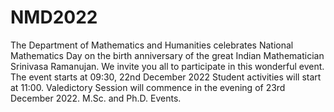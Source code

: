 # NMD2022
The Department of Mathematics and Humanities celebrates National Mathematics Day on the birth anniversary of the great Indian Mathematician Srinivasa Ramanujan. We invite you all to participate in this wonderful event. The event starts at 09:30, 22nd December 2022 Student activities will start at 11:00. Valedictory Session will commence in the evening of  23rd December 2022.  M.Sc. and Ph.D. Events.
